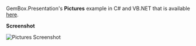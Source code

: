 GemBox.Presentation's **Pictures** example in C# and VB.NET that is available [here](https://www.gemboxsoftware.com/presentation/examples/powerpoint-pictures/405).

**Screenshot**

![Pictures Screenshot](https://www.gemboxsoftware.com/Presentation/Examples/Content/BasicFeatures/Pictures/Pictures.png)